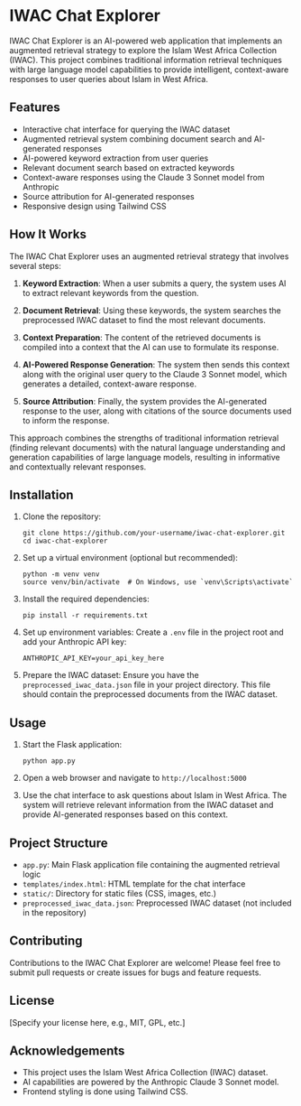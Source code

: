 # IWAC Chat Explorer

IWAC Chat Explorer is an AI-powered web application that implements an augmented retrieval strategy to explore the Islam West Africa Collection (IWAC). This project combines traditional information retrieval techniques with large language model capabilities to provide intelligent, context-aware responses to user queries about Islam in West Africa.

## Features

- Interactive chat interface for querying the IWAC dataset
- Augmented retrieval system combining document search and AI-generated responses
- AI-powered keyword extraction from user queries
- Relevant document search based on extracted keywords
- Context-aware responses using the Claude 3 Sonnet model from Anthropic
- Source attribution for AI-generated responses
- Responsive design using Tailwind CSS

## How It Works

The IWAC Chat Explorer uses an augmented retrieval strategy that involves several steps:

1. **Keyword Extraction**: When a user submits a query, the system uses AI to extract relevant keywords from the question.

2. **Document Retrieval**: Using these keywords, the system searches the preprocessed IWAC dataset to find the most relevant documents.

3. **Context Preparation**: The content of the retrieved documents is compiled into a context that the AI can use to formulate its response.

4. **AI-Powered Response Generation**: The system then sends this context along with the original user query to the Claude 3 Sonnet model, which generates a detailed, context-aware response.

5. **Source Attribution**: Finally, the system provides the AI-generated response to the user, along with citations of the source documents used to inform the response.

This approach combines the strengths of traditional information retrieval (finding relevant documents) with the natural language understanding and generation capabilities of large language models, resulting in informative and contextually relevant responses.

## Installation

1. Clone the repository:
   ```
   git clone https://github.com/your-username/iwac-chat-explorer.git
   cd iwac-chat-explorer
   ```

2. Set up a virtual environment (optional but recommended):
   ```
   python -m venv venv
   source venv/bin/activate  # On Windows, use `venv\Scripts\activate`
   ```

3. Install the required dependencies:
   ```
   pip install -r requirements.txt
   ```

4. Set up environment variables:
   Create a `.env` file in the project root and add your Anthropic API key:
   ```
   ANTHROPIC_API_KEY=your_api_key_here
   ```

5. Prepare the IWAC dataset:
   Ensure you have the `preprocessed_iwac_data.json` file in your project directory. This file should contain the preprocessed documents from the IWAC dataset.

## Usage

1. Start the Flask application:
   ```
   python app.py
   ```

2. Open a web browser and navigate to `http://localhost:5000`

3. Use the chat interface to ask questions about Islam in West Africa. The system will retrieve relevant information from the IWAC dataset and provide AI-generated responses based on this context.

## Project Structure

- `app.py`: Main Flask application file containing the augmented retrieval logic
- `templates/index.html`: HTML template for the chat interface
- `static/`: Directory for static files (CSS, images, etc.)
- `preprocessed_iwac_data.json`: Preprocessed IWAC dataset (not included in the repository)

## Contributing

Contributions to the IWAC Chat Explorer are welcome! Please feel free to submit pull requests or create issues for bugs and feature requests.

## License

[Specify your license here, e.g., MIT, GPL, etc.]

## Acknowledgements

- This project uses the Islam West Africa Collection (IWAC) dataset.
- AI capabilities are powered by the Anthropic Claude 3 Sonnet model.
- Frontend styling is done using Tailwind CSS.

